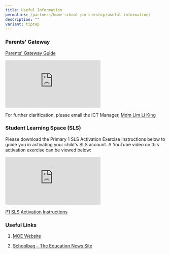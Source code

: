 ```yaml
---
title: Useful Information
permalink: /partners/home-school-partnership/useful-information/
description: ""
variant: tiptap
---
```

<h3><strong>Parents' Gateway</strong></h3>
<p></p>
<p><a href="/files/Parents Gateway.pdf" rel="noopener noreferrer nofollow" target="_blank">Parents' Gateway Guide</a>
</p>
<div class="iframe-wrapper">
<iframe allowfullscreen="true" frameborder="0" src="https://www.youtube.com/embed/tW9jwyuovOo"></iframe>
</div>
<p>For further clarification, please email the ICT Manager, <a href="lim_li_king@schools.gov.sg" rel="noopener noreferrer nofollow" target="_blank">Mdm Lim Li King</a>
</p>
<p></p>
<h3><strong>Student Learning Space (SLS) </strong></h3>
<p>Please download the Primary 1 SLS Activation Exercise Instructions below
to guide you in activating your child's SLS account. A YouTube video on
this activation exercise can be viewed below:</p>
<div class="iframe-wrapper">
<iframe allowfullscreen="true" frameborder="0" src="https://www.youtube.com/embed/YTLJBmTqdYM"></iframe>
</div>
<p><a href="/files/P1 SLS Activation Instructions.pdf" rel="noopener noreferrer nofollow" target="_blank">P1 SLS Activation Instructions</a>
</p>
<p></p>
<h3><strong>Useful Links</strong></h3>
<ol data-tight="true" class="tight">
<li>
<p><a href="https://www.moe.gov.sg/" rel="noopener noreferrer nofollow" target="_blank">MOE Website</a>
</p>
</li>
<li>
<p><a href="https://www.schoolbag.edu.sg/" rel="noopener noreferrer nofollow" target="_blank">Schoolbag - The Education News Site</a>
</p>
</li>
</ol>
<p></p>